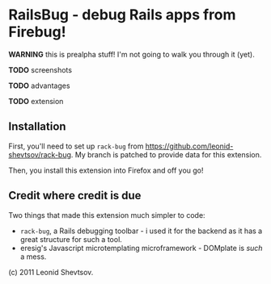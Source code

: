 # RailsBug - debug Rails apps from Firebug!

**WARNING** this is prealpha stuff! I'm not going to walk you through it (yet).

**TODO** screenshots

**TODO** advantages

**TODO** extension

## Installation

First, you'll need to set up `rack-bug` from https://github.com/leonid-shevtsov/rack-bug. My branch is patched to provide data for this extension.

Then, you install this extension into Firefox and off you go!

## Credit where credit is due

Two things that made this extension much simpler to code:

* `rack-bug`, a Rails debugging toolbar - i used it for the backend as it has a great structure for such a tool.
* eresig's Javascript microtemplating microframework - DOMplate is *such* a mess.

(c) 2011 Leonid Shevtsov.
